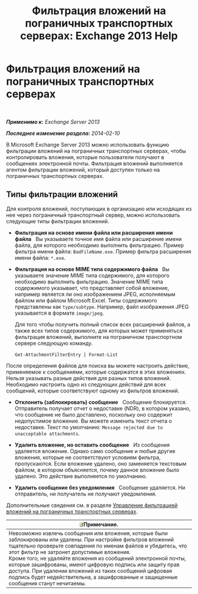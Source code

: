 ﻿---
title: 'Фильтрация вложений на пограничных транспортных серверах: Exchange 2013 Help'
TOCTitle: Фильтрация вложений на пограничных транспортных серверах
ms:assetid: be39a181-c82e-41f5-8846-085bf1f84164
ms:mtpsurl: https://technet.microsoft.com/ru-ru/library/Bb124399(v=EXCHG.150)
ms:contentKeyID: 60829974
ms.date: 04/30/2018
mtps_version: v=EXCHG.150
ms.translationtype: HT
---

# Фильтрация вложений на пограничных транспортных серверах

 

_**Применимо к:** Exchange Server 2013_

_**Последнее изменение раздела:** 2014-02-10_

В Microsoft Exchange Server 2013 можно использовать функцию фильтрации вложений на пограничных транспортных серверах, чтобы контролировать вложения, которые пользователи получают в сообщениях электронной почты. Фильтрация вложений выполняется агентом фильтрации вложений, который доступен только на пограничных транспортных серверах.

## Типы фильтрации вложений

Для контроля вложений, поступающих в организацию или исходящих из нее через пограничный транспортный сервер, можно использовать следующие типы фильтрации вложений.

  - **Фильтрация на основе имени файла или расширения имени файла**   Вы указываете точное имя файла или расширение имени файла, для которого необходимо выполнить фильтрацию. Пример фильтра имени файла: `BadFileName.exe`. Пример фильтра расширения имени файла: `*.exe`.

  - **Фильтрация на основе MIME типа содержимого файла**   Вы указываете значение MIME типа содержимого, для которого необходимо выполнить фильтрацию. Значение MIME типа содержимого указывает, что представляет собой вложение, например является ли оно изображением JPEG, исполняемым файлом или файлом Microsoft Excel. Типы содержимого представлены как `type/subtype`. Например, файл изображения JPEG указывается в формате `image/jpeg`.
    
    Для того чтобы получить полный список всех расширений файлов, а также всех типов содержимого, для которых может применяться фильтрация вложений, выполните на пограничном транспортном сервере следующую команду.
    
        Get-AttachmentFilterEntry | Format-List

После определения файлов для поиска вы можете настроить действие, применяемое к сообщениями, которые содержатся в этих вложениях. Нельзя указывать разные действия для разных типов вложений. Необходимо настроить одно из следующих действий для всех сообщений, которые соответствуют одному из фильтров вложений.

  - **Отклонить (заблокировать) сообщение**   Сообщение блокируется. Отправитель получает отчет о недоставке (NDR), в котором указано, что сообщение не было доставлено, поскольку оно содержит недопустимое вложение. Вы можете изменить текст отчета о недоставке. Текст по умолчанию: `Message rejected due to unacceptable attachments`.

  - **Удалить вложение, но оставить сообщение**   Из сообщения удаляется вложение. Однако само сообщение и любые другие вложения, которые не соответствуют условиям фильтра, пропускаются. Если вложение удалено, оно заменяется текстовым файлом, в котором объясняется, почему данное вложение было удалено. Это действие выполняется по умолчанию.

  - **Удалить сообщение без уведомления**   Сообщение удаляется. Ни отправитель, ни получатель не получают уведомления.

Дополнительные сведения см. в разделе [Управление фильтрацией вложений на пограничных транспортных серверах](manage-attachment-filtering-on-edge-transport-servers-exchange-2013-help.md).

<table>
<thead>
<tr class="header">
<th><img src="images/JJ126620.note(EXCHG.150).gif" title="Примечание" alt="Примечание" />Примечание.</th>
</tr>
</thead>
<tbody>
<tr class="odd">
<td>Невозможно извлечь сообщения или вложения, которые были заблокированы или удалены. При настройке фильтров вложений тщательно проверьте совпадения по именам файлов и убедитесь, что этот фильтр не затронет допустимые вложения.<br />
Кроме того, не удаляйте вложения из сообщений электронной почты, которые зашифрованы, имеют цифровую подпись или защиту прав доступа. При удалении вложений из таких сообщений цифровая подпись будет недействительна, а зашифрованные и защищенные сообщения станут нечитаемы.</td>
</tr>
</tbody>
</table>


